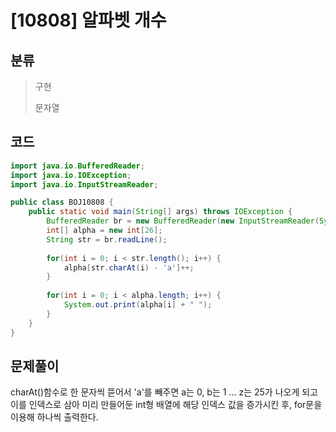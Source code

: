 # [10808] 알파벳 개수

## 분류
> 구현
>
> 문자열

## 코드
```java
import java.io.BufferedReader;
import java.io.IOException;
import java.io.InputStreamReader;

public class BOJ10808 {
	public static void main(String[] args) throws IOException {
		BufferedReader br = new BufferedReader(new InputStreamReader(System.in));
		int[] alpha = new int[26];
		String str = br.readLine();
		
		for(int i = 0; i < str.length(); i++) {
			alpha[str.charAt(i) - 'a']++;
		}
		
		for(int i = 0; i < alpha.length; i++) {
			System.out.print(alpha[i] + " ");
		}
	}
}
```

## 문제풀이

charAt()함수로 한 문자씩 뜯어서 'a'를 빼주면 a는 0, b는 1 ... z는 25가 나오게 되고 이를 인덱스로 삼아 미리 만들어둔 int형 배열에 해당 인덱스 값을 증가시킨 후, for문을 이용해 하나씩 출력한다.

